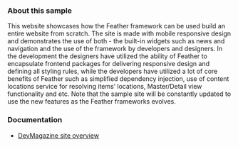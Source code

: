 ### About this sample

This website showcases how the Feather framework can be used build an entire website from scratch. The site is made with mobile responsive design and demonstrates the use of both - the built-in widgets such as news and navigation and the use of the framework by developers and designers. In the development the designers have utilized the ability of Feather to encapsulate frontend packages for delivering responsive design and defining all styling rules, while the developers have utilized a lot of core benefits of Feather such as simplified dependency injection, use of content locations service for resolving items’ locations, Master/Detail view functionality and etc. Note that the sample site will be constantly updated to use the new features as the Feather frameworks evolves.


### Documentation

  * [DevMagazine site overview](https://github.com/Sitefinity/feather/wiki/DevMagazine-site-overview)

